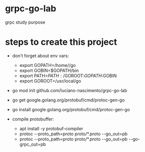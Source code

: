 # grpc-go-lab
grpc study purpose

# steps to create this project
- don't forget about env vars:
    - export GOPATH=/home/<user folder>/go   
    - export GOBIN=$GOPATH/bin   
    - export PATH=$PATH:/$GOROOT:$GOPATH:$GOBIN   
    - export GOROOT=/usr/local/go   

- go mod init github.com/luciano-nascimento/grpc-go-lab
- go get google.golang.org/protobuf/cmd/protoc-gen-go
- go install google.golang.org/protobuf/cmd/protoc-gen-go
- compile protobuffer:
   - apt install -y protobuf-compiler    
   - protoc --proto_path=proto proto/*.proto --go_out=pb    
   - protoc --proto_path=proto proto/*.proto --go_out=pb --go-grpc_out=pb
